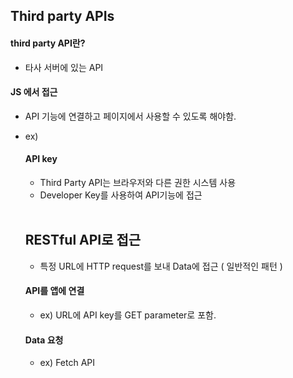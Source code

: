 ## Third party APIs

#### third party API란?

- 타사 서버에 있는 API


#### JS 에서 접근

- API 기능에 연결하고 페이지에서 사용할 수 있도록 해야함.

- ex) <script>로 서버에서 사용 가능한 JS library에 연결<br>

<script src="..."></script>
<link type="text/css" rel="stylesheet" href="https://api.mqcdn.com/sdk/mapquest-js/v1.3.2/mapquest.css"/>


#### API key

- Third Party API는 브라우저와 다른 권한 시스템 사용
- Developer Key를 사용하여 API기능에 접근
  
<br>

## RESTful API로 접근

- 특정 URL에 HTTP request를 보내 Data에 접근 ( 일반적인 패턴 )


#### API를 앱에 연결

- ex) URL에 API key를 GET parameter로 포함.


#### Data 요청

- ex) Fetch API
